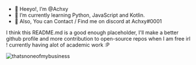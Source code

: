 - 👋 Heeyo!, I’m @Achxy
- 🌱 I’m currently learning Python, JavaScript and Kotlin.
- 🎁 Also, You can Contact / Find me on discord at Achxy#0001

I think this README.md is a good enough placeholder, I'll make a better github profile and more contribution to open-source repos when I am free irl ! 
currently having alot of academic work :P

![thatsnoneofmybusiness](https://user-images.githubusercontent.com/74144790/139388052-b59d127a-990c-4cb5-bbb7-40138c255e2d.jpg)

<!---
Achxy/Achxy is a ✨ special ✨ repository because its `README.md` (this file) appears on your GitHub profile.
You can click the Preview link to take a look at your changes.
--->
